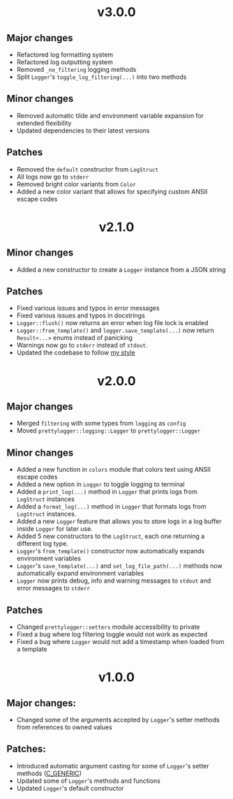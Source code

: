 <h1 align="center">
v3.0.0
</h1>

## Major changes
* Refactored log formatting system
* Refactored log outputting system
* Removed `_no_filtering` logging methods
* Split `Logger`'s `toggle_log_filtering(...)` into two methods

## Minor changes
* Removed automatic tilde and environment variable expansion for extended
flexibility
* Updated dependencies to their latest versions

## Patches
* Removed the `default` constructor from `LogStruct`
* All logs now go to `stderr`
* Removed bright color variants from `Color`
* Added a new color variant that allows for specifying custom ANSII escape
codes


<h1 align="center">
v2.1.0
</h1>

## Minor changes
* Added a new constructor to create a `Logger` instance from a JSON string

## Patches
* Fixed various issues and typos in error messages
* Fixed various issues and typos in docstrings
* `Logger::flush()` now returns an error when log file lock is enabled
* `Logger::from_template()` and `logger.save_template(...)` now return
`Result<...>` enums instead of panicking
* Warnings now go to `stderr` instead of `stdout`.
* Updated the codebase to follow [my style](https://github.com/tpaau-17DB/coding-style/blob/main/src/RUST.md)


<h1 align="center">
v2.0.0
</h1>

## Major changes
* Merged `filtering` with some types from `logging` as `config`
* Moved `prettylogger::logging::Logger` to `prettylogger::Logger`

## Minor changes
* Added a new function in `colors` module that colors text using ANSII escape
codes
* Added a new option in `Logger` to toggle logging to terminal
* Added a `print_log(...)` method in `Logger` that prints logs from `LogStruct`
instances
* Added a `format_log(...)` method in `Logger` that formats logs from
`LogStruct` instances.
* Added a new `Logger` feature that allows you to store logs in a log buffer
inside `Logger` for later use.
* Added 5 new constructors to the `LogStruct`, each one returning a different
log type.
* `Logger`'s `from_template()` constructor now automatically expands environment
variables
* `Logger`'s `save_template(...)` and `set_log_file_path(...)` methods now
automatically expand environment variables
* `Logger` now prints debug, info and warning messages to `stdout` and error
messages to `stderr`

## Patches
* Changed `prettylogger::setters` module accessibility to private
* Fixed a bug where log filtering toggle would not work as expected
* Fixed a bug where `Logger` would not add a timestamp when loaded from a
template


<h1 align="center">
v1.0.0
</h1>

## Major changes:
* Changed some of the arguments accepted by `Logger`'s setter methods from
references to owned values

## Patches:
* Introduced automatic argument casting for some of `Logger`'s setter methods
([C_GENERIC](https://rust-lang.github.io/api-guidelines/flexibility.html#c-generic))
* Updated some of `Logger`'s methods and functions
* Updated `Logger`'s default constructor

